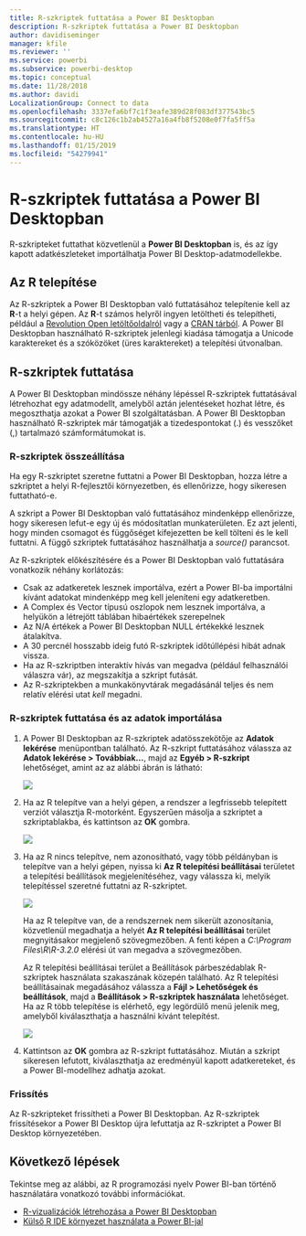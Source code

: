 ```yaml
---
title: R-szkriptek futtatása a Power BI Desktopban
description: R-szkriptek futtatása a Power BI Desktopban
author: davidiseminger
manager: kfile
ms.reviewer: ''
ms.service: powerbi
ms.subservice: powerbi-desktop
ms.topic: conceptual
ms.date: 11/28/2018
ms.author: davidi
LocalizationGroup: Connect to data
ms.openlocfilehash: 3337efa6bf7c1f3eafe389d28f083df377543bc5
ms.sourcegitcommit: c8c126c1b2ab4527a16a4fb8f5208e0f7fa5ff5a
ms.translationtype: HT
ms.contentlocale: hu-HU
ms.lasthandoff: 01/15/2019
ms.locfileid: "54279941"
---
```

# <a name="run-r-scripts-in-power-bi-desktop"></a>R-szkriptek futtatása a Power BI Desktopban
R-szkripteket futtathat közvetlenül a **Power BI Desktopban** is, és az így kapott adatkészleteket importálhatja Power BI Desktop-adatmodellekbe.

## <a name="install-r"></a>Az R telepítése
Az R-szkriptek a Power BI Desktopban való futtatásához telepítenie kell az **R**-t a helyi gépen. Az **R**-t számos helyről ingyen letöltheti és telepítheti, például a [Revolution Open letöltőoldalról](https://mran.revolutionanalytics.com/download/) vagy a [CRAN tárból](https://cran.r-project.org/bin/windows/base/). A Power BI Desktopban használható R-szkriptek jelenlegi kiadása támogatja a Unicode karaktereket és a szóközöket (üres karaktereket) a telepítési útvonalban.

## <a name="run-r-scripts"></a>R-szkriptek futtatása
A Power BI Desktopban mindössze néhány lépéssel R-szkriptek futtatásával létrehozhat egy adatmodellt, amelyből aztán jelentéseket hozhat létre, és megoszthatja azokat a Power BI szolgáltatásban. A Power BI Desktopban használható R-szkriptek már támogatják a tizedespontokat (.) és vesszőket (,) tartalmazó számformátumokat is.

### <a name="prepare-an-r-script"></a>R-szkriptek összeállítása
Ha egy R-szkriptet szeretne futtatni a Power BI Desktopban, hozza létre a szkriptet a helyi R-fejlesztői környezetben, és ellenőrizze, hogy sikeresen futtatható-e.

A szkript a Power BI Desktopban való futtatásához mindenképp ellenőrizze, hogy sikeresen lefut-e egy új és módosítatlan munkaterületen. Ez azt jelenti, hogy minden csomagot és függőséget kifejezetten be kell tölteni és le kell futtatni. A függő szkriptek futtatásához használhatja a *source()* parancsot.

Az R-szkriptek előkészítésére és a Power BI Desktopban való futtatására vonatkozik néhány korlátozás:

* Csak az adatkeretek lesznek importálva, ezért a Power BI-ba importálni kívánt adatokat mindenképp meg kell jeleníteni egy adatkeretben.
* A Complex és Vector típusú oszlopok nem lesznek importálva, a helyükön a létrejött táblában hibaértékek szerepelnek
* Az N/A értékek a Power BI Desktopban NULL értékekké lesznek átalakítva.
* A 30 percnél hosszabb ideig futó R-szkriptek időtúllépési hibát adnak vissza.
* Ha az R-szkriptben interaktív hívás van megadva (például felhasználói válaszra vár), az megszakítja a szkript futását.
* Az R-szkriptekben a munkakönyvtárak megadásánál teljes és nem relatív elérési utat *kell* megadni.

### <a name="run-your-r-script-and-import-data"></a>R-szkriptek futtatása és az adatok importálása
1. A Power BI Desktopban az R-szkriptek adatösszekötője az **Adatok lekérése** menüpontban található. Az R-szkript futtatásához válassza az **Adatok lekérése &gt; Továbbiak...**, majd az **Egyéb &gt; R-szkript** lehetőséget, amint az az alábbi ábrán is látható:
   
   ![](media/desktop-r-scripts/r-scripts-1.png)
2. Ha az R telepítve van a helyi gépen, a rendszer a legfrissebb telepített verziót választja R-motorként. Egyszerűen másolja a szkriptet a szkriptablakba, és kattintson az **OK** gombra.
   
   ![](media/desktop-r-scripts/r-scripts-2.png)
3. Ha az R nincs telepítve, nem azonosítható, vagy több példányban is telepítve van a helyi gépen, nyissa ki **Az R telepítési beállításai** területet a telepítési beállítások megjelenítéséhez, vagy válassza ki, melyik telepítéssel szeretné futtatni az R-szkriptet.
   
   ![](media/desktop-r-scripts/r-scripts-3.png)
   
   Ha az R telepítve van, de a rendszernek nem sikerült azonosítania, közvetlenül megadhatja a helyét **Az R telepítési beállításai** terület megnyitásakor megjelenő szövegmezőben. A fenti képen a *C:\Program Files\R\R-3.2.0* elérési út van megadva a szövegmezőben.
   
   Az R telepítési beállításai terület a Beállítások párbeszédablak R-szkriptek használata szakaszának közepén található. Az R telepítési beállításainak megadásához válassza a **Fájl > Lehetőségek és beállítások**, majd a **Beállítások > R-szkriptek használata** lehetőséget. Ha az R több telepítése is elérhető, egy legördülő menü jelenik meg, amelyből kiválaszthatja a használni kívánt telepítést.
   
   ![](media/desktop-r-scripts/r-scripts-4.png)
4. Kattintson az **OK** gombra az R-szkript futtatásához. Miután a szkript sikeresen lefutott, kiválaszthatja az eredményül kapott adatkereteket, és a Power BI-modellhez adhatja azokat.

### <a name="refresh"></a>Frissítés
Az R-szkripteket frissítheti a Power BI Desktopban. Az R-szkriptek frissítésekor a Power BI Desktop újra lefuttatja az R-szkriptet a Power BI Desktop környezetében.

## <a name="next-steps"></a>Következő lépések
Tekintse meg az alábbi, az R programozási nyelv Power BI-ban történő használatára vonatkozó további információkat.

* [R-vizualizációk létrehozása a Power BI Desktopban](desktop-r-visuals.md)
* [Külső R IDE környezet használata a Power BI-jal](desktop-r-ide.md)


